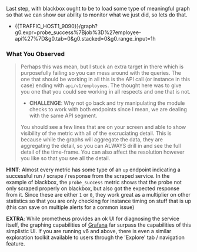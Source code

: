 Last step, with blackbox ought to be to load some type of meaningful graph so that we can show our ability to monitor what we just did, so lets do that.

* {{TRAFFIC_HOST1_9090}}/graph?g0.expr=probe_success%7Bjob%3D%27employee-api%27%7D&g0.tab=0&g0.stacked=0&g0.range_input=1h

### What You Observed

> Perhaps this was mean, but I stuck an extra target in there which is purposefully failing so you can mess around with the queries.  The one that should be working in all this is the API call (or instance in this case) ending with `api/v1/employees`.  The thought here was to give you one that you could see working in all respects and one that is not.  
>
> * **CHALLENGE**: Why not go back and try manipulating the module checks to work with both endpoints since I mean, we are dealing with the same API segment.
>
> You should see a few lines that are on your screen and able to show visibility of the metric with all of the excruciating detail.  This is because while the graphs will aggregate the data, they are aggregating the detail, so you can ALWAYS drill in and see the full detail of the time-frame.  You can also affect the resolution however you like so that you see all the detail.

**HINT**: Almost every metric has some type of an `up` endpoint indicating a successful run / scrape / response from the scraped service.  In the example of blackbox, the `probe_success` metric shows that the probe not only scraped properly on blackbox, but also got the expected response from it.  Since these are either `1` or `0`, they work great as a multiplier on other statistics so that you are only checking for instance timing on stuff that is up (this can save on multiple alerts for a common issue)

**EXTRA**: While prometheus provides an ok UI for diagnosing the service itself, the graphing capabilities of [Grafana](grafana.com) far surpass the capabilities of this simplistic UI.  If you are running v6 and above, there is even a similar exploration toolkit available to users through the 'Explore' tab / navigation feature.

